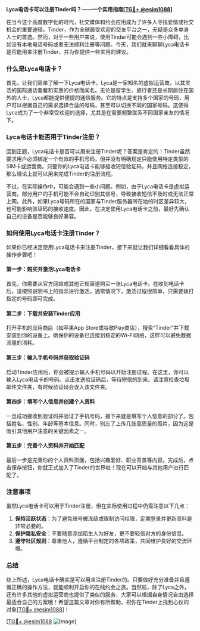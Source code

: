 **Lyca电话卡可以注册Tinder吗？——一个实用指南[[TG💪+ @esim1088](https://t.me/s/esim1088)]**

在当今这个高度数字化的时代，社交媒体和约会应用成为了许多人寻找爱情或社交机会的重要途径。Tinder，作为全球最受欢迎的交友平台之一，无疑是众多单身人士的首选。然而，对于一些用户来说，使用Tinder可能会遇到一些小障碍，比如没有本地电话号码或者无法顺利注册等问题。今天，我们就来聊聊Lyca电话卡是否能用来注册Tinder，并为你提供一些实用的建议。

### 什么是Lyca电话卡？

首先，让我们简单了解一下Lyca电话卡。Lyca是一家知名的虚拟运营商，以其灵活的国际通话套餐和实惠的价格而闻名。无论是留学生、旅行者还是长期居住在国外的人士，Lyca都能提供便捷的通信服务。它的特点是支持多个国家的号码，用户可以根据自己的需求选择合适的号码，甚至可以切换不同的国家号码。这使得Lyca成为了一个非常受欢迎的选择，尤其是在需要频繁联系不同国家亲友的情况下。

### Lyca电话卡能否用于Tinder注册？

回到正题，Lyca电话卡是否可以用来注册Tinder呢？答案是肯定的！Tinder虽然要求用户必须绑定一个有效的手机号码，但并没有明确规定只能使用特定类型的SIM卡或运营商。只要你的Lyca电话卡能够接收短信验证码，并且网络连接稳定，那么理论上就可以用来完成Tinder的注册流程。

不过，在实际操作中，可能会遇到一些小问题。例如，由于Lyca电话卡是虚拟运营商，部分用户的手机可能不会自动识别其信号，导致接收短信不及时或无法正常上网。此外，如果Lyca号码所在的国家与Tinder服务器所在地的时区差异较大，也可能影响验证码的接收速度。因此，在决定使用Lyca电话卡之前，最好先确认自己的设备是否能够良好兼容。

### 如何使用Lyca电话卡注册Tinder？

如果你已经决定使用Lyca电话卡来注册Tinder，接下来就让我们详细看看具体的操作步骤吧！

#### 第一步：购买并激活Lyca电话卡

首先，你需要从官方网站或其他正规渠道购买一张Lyca电话卡。在收到电话卡后，请按照说明书上的指示进行激活。通常情况下，激活过程很简单，只需要拨打指定的号码即可完成。

#### 第二步：下载并安装Tinder应用

打开手机的应用商店（如苹果App Store或谷歌Play商店），搜索“Tinder”并下载安装到你的设备上。确保你的设备已连接到稳定的Wi-Fi网络，这样可以避免数据流量的消耗。

#### 第三步：输入手机号码并获取验证码

启动Tinder应用后，你会被提示输入手机号码以开始注册过程。在这里，你可以输入Lyca电话卡的号码。点击发送验证码后，等待短信的到来。请注意检查垃圾邮件文件夹，有时候验证码会误入该文件夹。

#### 第四步：填写个人信息并创建个人资料

一旦成功接收到验证码并验证了手机号码，接下来就是填写个人信息的部分了。包括姓名、性别、年龄等基本信息。同时，别忘了上传几张高质量的照片，因为这是吸引其他用户注意的关键因素之一。

#### 第五步：完善个人资料并开始匹配

最后一步是完善你的个人资料页面，包括兴趣爱好、职业背景等内容。完成后，点击保存按钮，你就正式加入了Tinder的世界啦！现在可以开始与其他用户进行匹配了。

### 注意事项

虽然Lyca电话卡可以用于Tinder注册，但在实际使用过程中仍需注意以下几点：

1. **保持活跃状态**：为了避免账号被冻结或限制访问权限，定期登录并更新资料是非常必要的。
2. **保护隐私安全**：不要随意添加陌生人为好友，更不要轻信对方的身份信息。
3. **遵守社区规则**：尊重他人，遵循平台制定的各项政策，共同维护良好的交流环境。

### 总结

综上所述，Lyca电话卡确实是可以用来注册Tinder的。只要做好充分准备并且遵循正确的操作方法，就能顺利开启你的在线约会之旅。当然啦，除了Lyca之外，还有许多其他的虚拟运营商也提供了类似的服务，大家可以根据自身情况自由选择最适合自己的方案哦！希望这篇文章对你有所帮助，祝你在Tinder上找到心仪的对象[[TG💪+ @esim1088](https://t.me/s/esim1088)]！

[[TG💪+ @esim1088](https://t.me/s/esim1088) ![Image](https://i.postimg.cc/4NQfJmqS/Snipaste-2025-05-13-00-14-12.png)]
